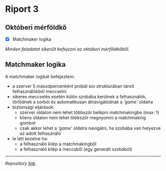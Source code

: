 # Riport 3

## Októberi mérföldkő

- [X] Matchmaker logika

*Minden feladatot sikerült befejezni az októberi mérföldkőből.*

## Matchmaker logika

A matchmaker logikát befejeztem:

- a szerver 5 másodpercenként próbál sor struktúrában tárolt felhasználókból meccselni
- sikeres meccselés esetén külön szobába kerülnek a felhasználók, törlődnek a sorból és automatikusan átnavigálódnak a *'game'* oldalra
- biztonsági eljárások:
  - szerver oldalon nem lehet többször belépni matchmakingbe (max: 1)
  - kliens oldalon nem lehet többször megnyomni a matchmaking gombot
  - csak akkor lehet a *'game'* oldalra navigálni, ha szobába van helyezve az adott felhasználó
- le lett kezelve ha:
  - a felhasználó kilép a matchmakingből
  - a felhasználó kilép a meccsből (egy generált szobából)

----

*Repository [link](https://github.com/sziligunz/torpedo).*
